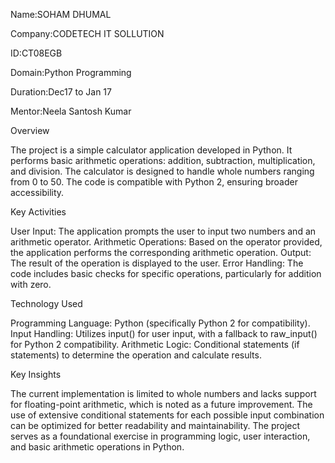 Name:SOHAM DHUMAL

Company:CODETECH IT SOLLUTION

ID:CT08EGB

Domain:Python Programming

Duration:Dec17 to Jan 17

Mentor:Neela Santosh Kumar


Overview

The project is a simple calculator application developed in Python.
It performs basic arithmetic operations: addition, subtraction, multiplication, and division.
The calculator is designed to handle whole numbers ranging from 0 to 50.
The code is compatible with Python 2, ensuring broader accessibility.


Key Activities

User Input: The application prompts the user to input two numbers and an arithmetic operator.
Arithmetic Operations: Based on the operator provided, the application performs the corresponding arithmetic operation.
Output: The result of the operation is displayed to the user.
Error Handling: The code includes basic checks for specific operations, particularly for addition with zero.


Technology Used

Programming Language: Python (specifically Python 2 for compatibility).
Input Handling: Utilizes input() for user input, with a fallback to raw_input() for Python 2 compatibility.
Arithmetic Logic: Conditional statements (if statements) to determine the operation and calculate results.


Key Insights

The current implementation is limited to whole numbers and lacks support for floating-point arithmetic, which is noted as a future improvement.
The use of extensive conditional statements for each possible input combination can be optimized for better readability and maintainability.
The project serves as a foundational exercise in programming logic, user interaction, and basic arithmetic operations in Python.
